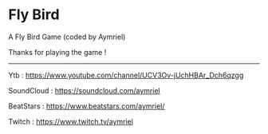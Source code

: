 # Fly Bird
A Fly Bird Game (coded by Aymriel)

Thanks for playing the game !

--------------

Ytb : https://www.youtube.com/channel/UCV3Ov-jUchHBAr_Dch6qzgg

SoundCloud : https://soundcloud.com/aymriel

BeatStars : https://www.beatstars.com/aymriel/

Twitch : https://www.twitch.tv/aymriel
